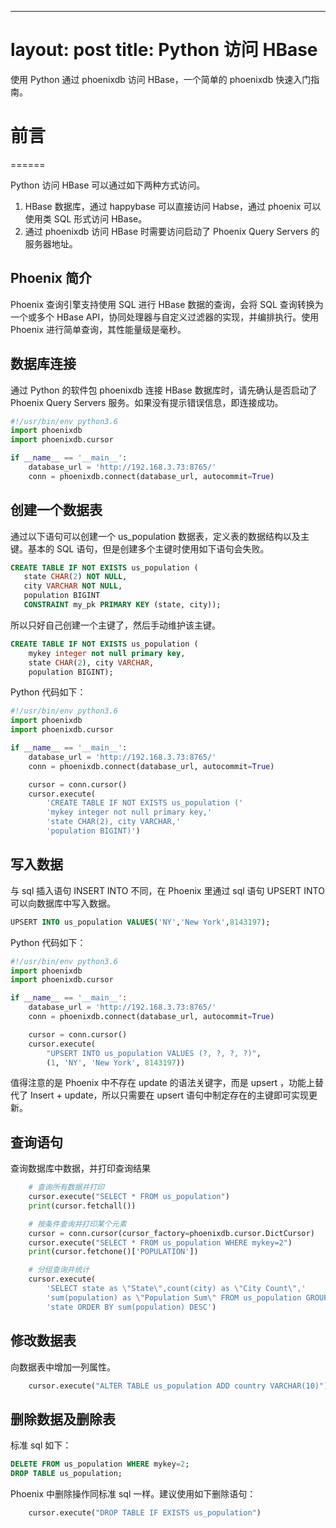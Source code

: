 ---
layout: post
title: Python 访问 HBase
======

使用 Python 通过 phoenixdb 访问 HBase，一个简单的 phoenixdb 快速入门指南。

# 前言
======

Python 访问 HBase 可以通过如下两种方式访问。
1. HBase 数据库，通过 happybase 可以直接访问 Habse，通过 phoenix 可以使用类 SQL 形式访问 HBase。
2. 通过 phoenixdb 访问 HBase 时需要访问启动了 Phoenix Query Servers 的服务器地址。

## Phoenix 简介

Phoenix 查询引擎支持使用 SQL 进行 HBase 数据的查询，会将 SQL 查询转换为一个或多个 HBase API，协同处理器与自定义过滤器的实现，并编排执行。使用 Phoenix 进行简单查询，其性能量级是毫秒。

## 数据库连接

通过 Python 的软件包 phoenixdb 连接 HBase 数据库时，请先确认是否启动了 Phoenix Query Servers 服务。如果没有提示错误信息，即连接成功。
```python
#!/usr/bin/env python3.6
import phoenixdb
import phoenixdb.cursor

if __name__ == '__main__':
    database_url = 'http://192.168.3.73:8765/'
    conn = phoenixdb.connect(database_url, autocommit=True)
```

## 创建一个数据表

通过以下语句可以创建一个 us_population 数据表，定义表的数据结构以及主键。基本的 SQL 语句，但是创建多个主键时使用如下语句会失败。
```sql
CREATE TABLE IF NOT EXISTS us_population (
   state CHAR(2) NOT NULL,
   city VARCHAR NOT NULL,
   population BIGINT
   CONSTRAINT my_pk PRIMARY KEY (state, city));
```

所以只好自己创建一个主键了，然后手动维护该主键。
```sql
CREATE TABLE IF NOT EXISTS us_population (
    mykey integer not null primary key,
    state CHAR(2), city VARCHAR,
    population BIGINT);
```

Python 代码如下：
```python
#!/usr/bin/env python3.6
import phoenixdb
import phoenixdb.cursor

if __name__ == '__main__':
    database_url = 'http://192.168.3.73:8765/'
    conn = phoenixdb.connect(database_url, autocommit=True)

    cursor = conn.cursor()
    cursor.execute(
        'CREATE TABLE IF NOT EXISTS us_population ('
        'mykey integer not null primary key,'
        'state CHAR(2), city VARCHAR,'
        'population BIGINT)')

```

## 写入数据

与 sql 插入语句 INSERT INTO 不同，在 Phoenix 里通过 sql 语句 UPSERT INTO 可以向数据库中写入数据。
```sql
UPSERT INTO us_population VALUES('NY','New York',8143197);
```

Python 代码如下：
```python
#!/usr/bin/env python3.6
import phoenixdb
import phoenixdb.cursor

if __name__ == '__main__':
    database_url = 'http://192.168.3.73:8765/'
    conn = phoenixdb.connect(database_url, autocommit=True)

    cursor = conn.cursor()
    cursor.execute(
        "UPSERT INTO us_population VALUES (?, ?, ?, ?)",
        (1, 'NY', 'New York', 8143197))

```

值得注意的是 Phoenix 中不存在 update 的语法关键字，而是 upsert ，功能上替代了 Insert + update，所以只需要在 upsert 语句中制定存在的主键即可实现更新。

## 查询语句

查询数据库中数据，并打印查询结果
```python
    # 查询所有数据并打印
    cursor.execute("SELECT * FROM us_population")
    print(cursor.fetchall())

    # 按条件查询并打印某个元素
    cursor = conn.cursor(cursor_factory=phoenixdb.cursor.DictCursor)
    cursor.execute("SELECT * FROM us_population WHERE mykey=2")
    print(cursor.fetchone()['POPULATION'])

    # 分组查询并统计
    cursor.execute(
        'SELECT state as \"State\",count(city) as \"City Count\",'
        'sum(population) as \"Population Sum\" FROM us_population GROUP BY '
        'state ORDER BY sum(population) DESC')

```

## 修改数据表

向数据表中增加一列属性。
```python
    cursor.execute("ALTER TABLE us_population ADD country VARCHAR(10)")
```

## 删除数据及删除表

标准 sql 如下：
```sql
DELETE FROM us_population WHERE mykey=2;
DROP TABLE us_population;
```

Phoenix 中删除操作同标准 sql 一样。建议使用如下删除语句：
```python
    cursor.execute("DROP TABLE IF EXISTS us_population")
```
